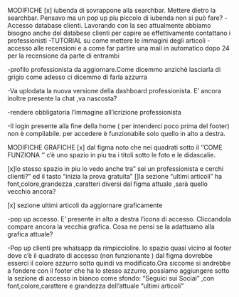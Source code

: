 MODIFICHE
[x] iubenda di sovrappone alla searchbar. Mettere dietro la searchbar. Pensavo ma un pop up
piu piccolo di iubenda non si può fare?
-Accesso database clienti. Lavorando con la seo attualmente abbiamo bisogno anche del
databese clienti per capire se effettivamente contattano i professionisti
-TUTORIAL su come mettere le immagini degli articoli
-accesso alle recensioni e a come far partire una mail in automatico dopo 24 per la
recensione da parte di entrambi


-profilo professionista da aggiornare.Come dicemmo anzichè lasciarla di grigio come adesso
ci dicemmo di farla azzurra



-Va uplodata la nuova versione della dashboard professionista. E’ ancora inoltre presente la
chat ,va nascosta?

-rendere obbligatoria l’immagine all’icrizione professionista

-Il login presente alla fine della home ( per intenderci poco prima del footer) non è
compilabile. per accedere è funzionabile solo quello in alto a destra.


MODIFICHE GRAFICHE
[x] dal figma noto che nei quadrati sotto il ‘’COME FUNZIONA ‘’ c’è uno spazio in piu tra i titoli
sotto le foto e le didascalie.

[x]lo stesso spazio in piu lo vedo anche tra” sei un professionista e cerchi clienti?”
ed il tasto “inizia la prova gratuita”
[]la sezione “ultimi articoli” ha font,colore,grandezza ,caratteri diversi dal figma attuale ,sarà
quello vecchio ancora?

[x] sezione ultimi articoli da aggiornare graficamente

-pop up accesso. E’ presente in alto a destra l’icona di accesso. Cliccandola compare
ancora la vecchia grafica. Cosa ne pensi se la adattuamo alla grafica attuale?

-Pop up clienti pre whatsapp da rimpicciolire.
lo spazio quasi vicino al footer dove c’è il quadrato di accesso (non funzionante ) dal figma
dovrebbe esserci il colore azzurro sotto quindi va modificato.Ora siccome si andrebbe a
fondere con il footer che ha lo stesso azzurro, possiamo aggiungere sotto la sezione di
accesso in bianco come sfondo:
“Seguici sui Social” ,con font,colore,carattere e grandezza dell’attuale “ultimi articoli”